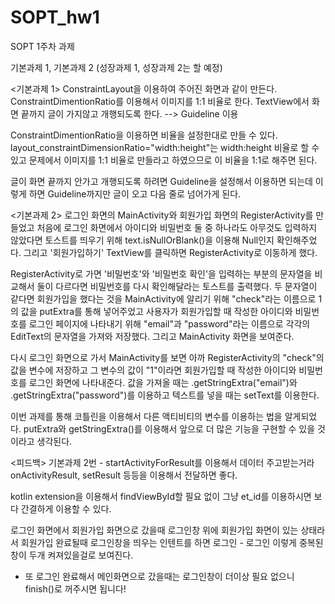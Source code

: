 # SOPT_hw1
SOPT 1주차 과제

기본과제 1, 기본과제 2
(성장과제 1, 성장과제 2는 할 예정)

<기본과제 1>
ConstraintLayout을 이용하여 주어진 화면과 같이 만든다.
ConstraintDimentionRatio를 이용해서 이미지를 1:1 비율로 한다.
TextView에서 화면 끝까지 글이 가지않고 개행되도록 한다. --> Guideline 이용

ConstraintDimentionRatio을 이용하면 비율을 설정한대로 만들 수 있다.
layout_constraintDimensionRatio="width:height"는 width:height 비율로 할 수 있고 
문제에서 이미지를 1:1 비율로 만들라고 하였으므로 이 비율을 1:1로 해주면 된다.

글이 화면 끝까지 안가고 개행되도록 하려면 Guideline을 설정해서 이용하면 되는데 
이렇게 하면 Guideline까지만 글이 오고 다음 줄로 넘어가게 된다. 

<기본과제 2>
로그인 화면의 MainActivity와 회원가입 화면의 RegisterActivity를 만들었고
처음에 로그인 화면에서 아이디와 비밀번호 둘 중 하나라도 아무것도 입력하지 않았다면 토스트를 띄우기 위해
text.isNullOrBlank()을 이용해 Null인지 확인해주었다.
그리고 '회원가입하기' TextView를 클릭하면 RegisterActivity로 이동하게 했다.

RegisterActivity로 가면 '비밀번호'와 '비밀번호 확인'을 입력하는 부분의 문자열을 비교해서 둘이 다르다면 비밀번호를 다시 확인해달라는 토스트를 출력했다.
두 문자열이 같다면 회원가입을 했다는 것을 MainActivity에 알리기 위해 "check"라는 이름으로 1의 값을 putExtra를 통해 넣어주었고 사용자가 회원가입할 때 작성한 아이디와 비밀번호를 로그인 페이지에 나타내기 위해 "email"과 "password"라는 이름으로 각각의 EditText의 문자열을 가져와 저장했다.
그리고 MainActivity 화면을 보여준다.

다시 로그인 화면으로 가서 MainActivity를 보면 아까 RegisterActivity의 "check"의 값을 변수에 저장하고 그 변수의 값이 "1"이라면 회원가입할 때 작성한 아이디와 비밀번호를 로그인 화면에 나타내준다.
값을 가져올 때는 .getStringExtra("email")와 .getStringExtra("password")를 이용하고 텍스트를 넣을 때는 setText를 이용한다.

이번 과제를 통해 코틀린을 이용해서 다른 액티비티의 변수를 이용하는 법을 알게되었다. 
putExtra와 getStringExtra()를 이용해서 앞으로 더 많은 기능을 구현할 수 있을 것이라고 생각된다.


<피드백>
기본과제 2번 - startActivityForResult를 이용해서 데이터 주고받는거라
onActivityResult, setResult 등등을 이용해서 전달하면 좋다.

kotlin extension을 이용해서 findViewById할 필요 없이 그냥 et_id를 이용하시면 보다 간결하게 이용할 수 있다.

로그인 화면에서 회원가입 화면으로 갔을때 로그인창 위에 회원가입 화면이 있는 상태라서
회원가입 완료될때 로그인창을 띄우는 인텐트를 하면
로그인 - 로그인 이렇게 중복된 창이 두개 켜져있을걸로 보여진다.
* 또 로그인 완료해서 메인화면으로 갔을때는 로그인창이 더이상 필요 없으니 finish()로 꺼주시면 됩니다!

